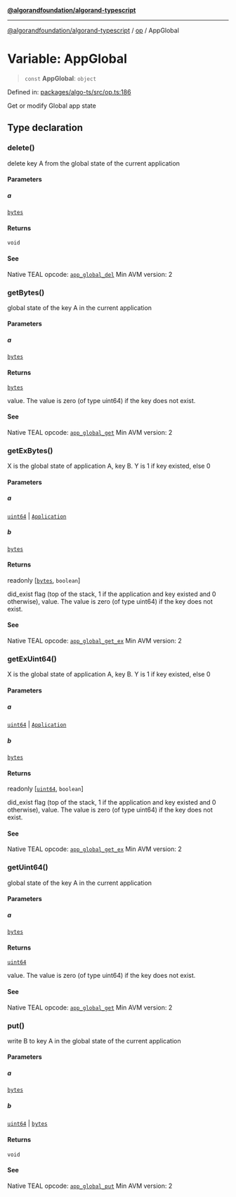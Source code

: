 [**@algorandfoundation/algorand-typescript**](../../README.md)

***

[@algorandfoundation/algorand-typescript](../../README.md) / [op](../README.md) / AppGlobal

# Variable: AppGlobal

> `const` **AppGlobal**: `object`

Defined in: [packages/algo-ts/src/op.ts:186](https://github.com/algorandfoundation/puya-ts/blob/main/packages/algo-ts/src/op.ts#L186)

Get or modify Global app state

## Type declaration

### delete()

delete key A from the global state of the current application

#### Parameters

##### a

[`bytes`](../../index/type-aliases/bytes.md)

#### Returns

`void`

#### See

Native TEAL opcode: [`app_global_del`](https://developer.algorand.org/docs/get-details/dapps/avm/teal/opcodes/v10/#app_global_del)
Min AVM version: 2

### getBytes()

global state of the key A in the current application

#### Parameters

##### a

[`bytes`](../../index/type-aliases/bytes.md)

#### Returns

[`bytes`](../../index/type-aliases/bytes.md)

value. The value is zero (of type uint64) if the key does not exist.

#### See

Native TEAL opcode: [`app_global_get`](https://developer.algorand.org/docs/get-details/dapps/avm/teal/opcodes/v10/#app_global_get)
Min AVM version: 2

### getExBytes()

X is the global state of application A, key B. Y is 1 if key existed, else 0

#### Parameters

##### a

[`uint64`](../../index/type-aliases/uint64.md) | [`Application`](../../index/type-aliases/Application.md)

##### b

[`bytes`](../../index/type-aliases/bytes.md)

#### Returns

readonly \[[`bytes`](../../index/type-aliases/bytes.md), `boolean`\]

did_exist flag (top of the stack, 1 if the application and key existed and 0 otherwise), value. The value is zero (of type uint64) if the key does not exist.

#### See

Native TEAL opcode: [`app_global_get_ex`](https://developer.algorand.org/docs/get-details/dapps/avm/teal/opcodes/v10/#app_global_get_ex)
Min AVM version: 2

### getExUint64()

X is the global state of application A, key B. Y is 1 if key existed, else 0

#### Parameters

##### a

[`uint64`](../../index/type-aliases/uint64.md) | [`Application`](../../index/type-aliases/Application.md)

##### b

[`bytes`](../../index/type-aliases/bytes.md)

#### Returns

readonly \[[`uint64`](../../index/type-aliases/uint64.md), `boolean`\]

did_exist flag (top of the stack, 1 if the application and key existed and 0 otherwise), value. The value is zero (of type uint64) if the key does not exist.

#### See

Native TEAL opcode: [`app_global_get_ex`](https://developer.algorand.org/docs/get-details/dapps/avm/teal/opcodes/v10/#app_global_get_ex)
Min AVM version: 2

### getUint64()

global state of the key A in the current application

#### Parameters

##### a

[`bytes`](../../index/type-aliases/bytes.md)

#### Returns

[`uint64`](../../index/type-aliases/uint64.md)

value. The value is zero (of type uint64) if the key does not exist.

#### See

Native TEAL opcode: [`app_global_get`](https://developer.algorand.org/docs/get-details/dapps/avm/teal/opcodes/v10/#app_global_get)
Min AVM version: 2

### put()

write B to key A in the global state of the current application

#### Parameters

##### a

[`bytes`](../../index/type-aliases/bytes.md)

##### b

[`uint64`](../../index/type-aliases/uint64.md) | [`bytes`](../../index/type-aliases/bytes.md)

#### Returns

`void`

#### See

Native TEAL opcode: [`app_global_put`](https://developer.algorand.org/docs/get-details/dapps/avm/teal/opcodes/v10/#app_global_put)
Min AVM version: 2
